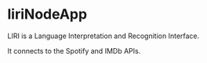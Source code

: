 # liriNodeApp

LIRI is a Language Interpretation and Recognition Interface.

It connects to the Spotify and IMDb APIs.
